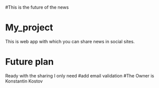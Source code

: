 #This is the future of the  news
# My_project
This is web app with which you can share news in social sites.
# Future plan
Ready with the sharing
I only need
#add email validation
#The Owner is Konstantin Kostov
